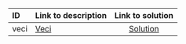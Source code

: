 | ID | Link to description | Link to solution |
|:---|:---|:---:|
| veci | [Veci](https://open.kattis.com/problems/veci) | [Solution](https://github.com/versenyi98/leetcode-solutions/tree/main/solutions/Veci)|
